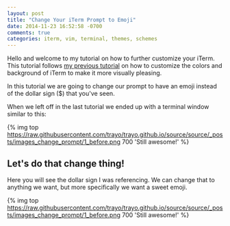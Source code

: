 ```yaml
---
layout: post
title: "Change Your iTerm Prompt to Emoji"
date: 2014-11-23 16:52:58 -0700
comments: true
categories: iterm, vim, terminal, themes, schemes
---
```


Hello and welcome to my tutorial on how to further
customize your iTerm. This tutorial follows
[my previous tutorial](http://yoderbacon.com/blog/2014/10/22/how-to-customize-iterm/)
on how to customize the colors and background of iTerm to
make it more visually pleasing.  

In this tutorial we are going to change our prompt to
have an emoji instead of the dollar sign ($) that you've seen.

When we left off in the last tutorial we ended up with
a terminal window similar to this:


{% img top https://raw.githubusercontent.com/trayo/trayo.github.io/source/source/_posts/images_change_prompt/1_before.png 700 'Still awesome!' %}


## Let's do that change thing!

Here you will see the dollar sign I was referencing. We
can change that to anything we want, but more
specifically we want a sweet emoji.

{% img top https://raw.githubusercontent.com/trayo/trayo.github.io/source/source/_posts/images_change_prompt/1_before.png 700 'Still awesome!' %}
